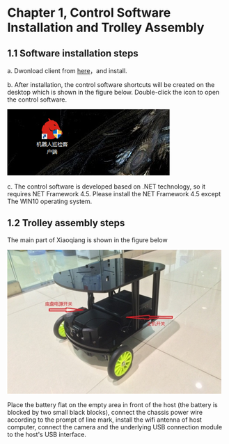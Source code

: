 # <a href="#" id="start"></a>Chapter 1, Control Software Installation and Trolley Assembly

## 1.1 Software installation steps

a. Dwonload client from [here](http://139.199.64.153/media/install/%E4%BC%BD%E5%88%A9%E7%95%A5%E5%AF%BC%E8%88%AA%E5%AE%A2%E6%88%B7%E7%AB%AF%E5%AE%89%E8%A3%85%E7%A8%8B%E5%BA%8F.exe)，and install.

b. After installation, the control software shortcuts will be created on the desktop which is shown in the figure below. Double-click the icon to open the control software.

![install-2](/images/install-2.png)

c.	The control software is developed based on .NET technology, so it requires NET Framework 4.5. Please install the NET Framework 4.5 except The WIN10 operating system.

## <a href="#" id="assemble"></a>1.2 Trolley assembly steps

The main part of Xiaoqiang is shown in the figure below

![assemble image](/images/assemble.png)

Place the battery flat on the empty area in front of the host (the battery is blocked by two small black blocks), connect the chassis power wire according to the prompt of line mark, install the wifi antenna of host computer, connect the camera and the underlying USB connection module to the host's USB interface.
